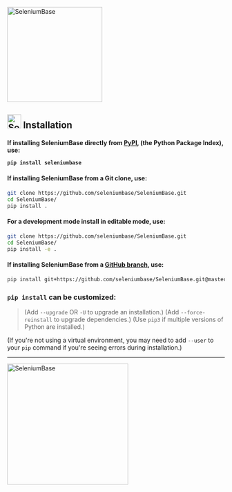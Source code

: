 [<img src="https://seleniumbase.io/cdn/img/sb_logo_10t.png" title="SeleniumBase" width="220">](https://github.com/seleniumbase/SeleniumBase/)

<h2><img src="https://seleniumbase.io/img/logo6.png" title="SeleniumBase" width="32" /> Installation</h2>

<h4>If installing SeleniumBase directly from <a href="https://pypi.python.org/pypi/seleniumbase">PyPI</a>, (the Python Package Index), use:

```bash
pip install seleniumbase
```

<h4>If installing SeleniumBase from a Git clone, use:</h4>

```bash
git clone https://github.com/seleniumbase/SeleniumBase.git
cd SeleniumBase/
pip install .
```

<h4>For a development mode install in editable mode, use:</h4>

```bash
git clone https://github.com/seleniumbase/SeleniumBase.git
cd SeleniumBase/
pip install -e .
```

<h4>If installing SeleniumBase from a <a href="https://github.com/seleniumbase/SeleniumBase">GitHub branch</a>, use:</h4>

```bash
pip install git+https://github.com/seleniumbase/SeleniumBase.git@master#egg=seleniumbase
```

<h3><code>pip install</code> can be customized:</h3>

> (Add ``--upgrade`` OR ``-U`` to upgrade an installation.)
> (Add ``--force-reinstall`` to upgrade dependencies.)
> (Use ``pip3`` if multiple versions of Python are installed.)

(If you're not using a virtual environment, you may need to add <code>--user</code> to your <code>pip</code> command if you're seeing errors during installation.)

--------

<a href="https://github.com/seleniumbase/SeleniumBase/"><img src="https://seleniumbase.io/cdn/img/sb_logo_b.png" alt="SeleniumBase" title="SeleniumBase" width="280" /></a>
